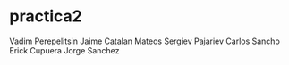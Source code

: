 # practica2
Vadim Perepelitsin			Jaime Catalan Mateos 
Sergiev Pajariev 			Carlos Sancho
Erick Cupuera				Jorge Sanchez
